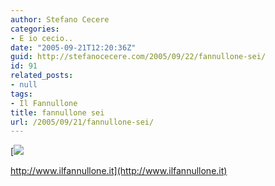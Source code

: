 ```yaml
---
author: Stefano Cecere
categories:
- E io cecio..
date: "2005-09-21T12:20:36Z"
guid: http://stefanocecere.com/2005/09/22/fannullone-sei/
id: 91
related_posts:
- null
tags:
- Il Fannullone
title: fannullone sei
url: /2005/09/21/fannullone-sei/
---
```


[![](http://www.ilfannullone.it/fileadmin/ilfannullone/ilfannullone_06_cover.gif)
  
http://www.ilfannullone.it](http://www.ilfannullone.it)